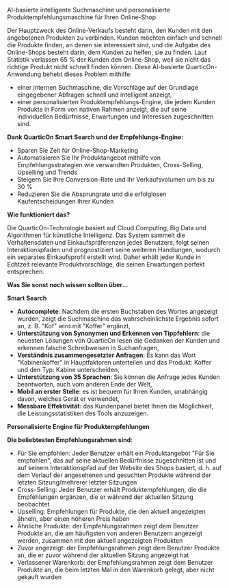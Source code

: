 
AI-basierte intelligente Suchmaschine und personalisierte Produktempfehlungsmaschine für Ihren Online-Shop

Der Hauptzweck des Online-Verkaufs besteht darin, den Kunden mit den angebotenen Produkten zu verbinden. Kunden möchten einfach und schnell die Produkte finden, an denen sie interessiert sind, und die Aufgabe des Online-Shops besteht darin, dem Kunden zu helfen, sie zu finden. Laut Statistik verlassen 65 % der Kunden den Online-Shop, weil sie nicht das richtige Produkt nicht schnell finden können. Diese AI-basierte QuarticOn-Anwendung behebt dieses Problem mithilfe:
-   einer internen Suchmaschine, die Vorschläge auf der Grundlage eingegebener Abfragen schnell und intelligent anzeigt,
-   einer personalisierten Produktempfehlungs-Engine, die jedem Kunden Produkte in Form von nativen Rahmen anzeigt, die auf seine individuellen Bedürfnisse, Erwartungen und Interessen zugeschnitten sind.

**Dank QuarticOn Smart Search und der Empfehlungs-Engine:**
-   Sparen Sie Zeit für Online-Shop-Marketing
-   Automatisieren Sie Ihr Produktangebot mithilfe von Empfehlungsstrategien wie verwandten Produkten, Cross-Selling, Upselling und Trends
-   Steigern Sie Ihre Conversion-Rate und Ihr Verkaufsvolumen um bis zu 30 %
-   Reduzieren Sie die Absprungrate und die erfolglosen Kaufentscheidungen Ihrer Kunden

**Wie funktioniert das?**

Die QuarticOn-Technologie basiert auf Cloud Computing, Big Data und Algorithmen für künstliche Intelligenz. Das System sammelt die Verhaltensdaten und Einkaufspräferenzen jedes Benutzers, folgt seinen Interaktionspfaden und prognostiziert seine weiteren Handlungen, wodurch ein separates Einkaufsprofil erstellt wird. Daher erhält jeder Kunde in Echtzeit relevante Produktvorschläge, die seinen Erwartungen perfekt entsprechen.

**Was Sie sonst noch wissen sollten über...**

**Smart Search**

-   **Autocomplete**: Nachdem die ersten Buchstaben des Wortes angezeigt wurden, zeigt die Suchmaschine das wahrscheinlichste Ergebnis sofort an, z. B. "Kof" wird mit "Koffer" ergänzt,
-   **Unterstützung von Synonymen und Erkennen von Tippfehlern**: die neuesten Lösungen von QuarticOn lesen die Gedanken der Kunden und erkennen falsche Schreibweisen in Suchanfragen,
-   **Verständnis zusammengesetzter Anfragen**: Es kann das Wort "Kabinenkoffer" in Hauptfaktoren unterteilen und das Produkt: Koffer und den Typ: Kabine unterscheiden,
-   **Unterstützung von 35 Sprachen**: Sie können die Anfrage jedes Kunden beantworten, auch vom anderen Ende der Welt,
-   **Mobil an erster Stelle**: es ist bequem für Ihren Kunden, unabhängig davon, welches Gerät er verwendet,
-   **Messbare Effektivität**: das Kundenpanel bietet Ihnen die Möglichkeit, die Leistungsstatistiken des Tools anzuzeigen.

**Personalisierte Engine für Produktempfehlungen**

**Die beliebtesten Empfehlungsrahmen sind**:
-   Für Sie empfohlen: Jeder Benutzer erhält ein Produktangebot "Für Sie empfohlen", das auf seine aktuellen Bedürfnisse zugeschnitten ist und auf seinem Interaktionspfad auf der Website des Shops basiert, d. h. auf dem Verlauf der angesehenen und gesuchten Produkte während der letzten Sitzung/mehrerer letzter Sitzungen
-   Cross-Selling: Jeder Benutzer erhält Produktempfehlungen, die die Empfehlungen ergänzen, die er während der aktuellen Sitzung beobachtet
-   Upselling: Empfehlungen für Produkte, die den aktuell angezeigten ähneln, aber einen höheren Preis haben
-   Ähnliche Produkte: der Empfehlungsrahmen zeigt dem Benutzer Produkte an, die am häufigsten von anderen Benutzern angezeigt werden, zusammen mit den aktuell angezeigten Produkten
-   Zuvor angezeigt: der Empfehlungsrahmen zeigt dem Benutzer Produkte an, die er zuvor während der aktuellen Sitzung angezeigt hat
-   Verlassener Warenkorb: der Empfehlungsrahmen zeigt dem Benutzer Produkte an, die beim letzten Mal in den Warenkorb gelegt, aber nicht gekauft wurden
